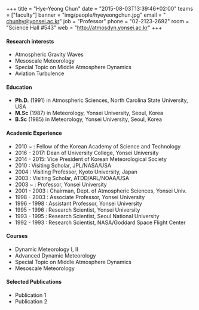 +++
title = "Hye-Yeong Chun"
date = "2015-08-03T13:39:46+02:00"
teams = ["faculty"]
banner = "img/people/hyeyeongchun.jpg"
email = " chunhy@yonsei.ac.kr"
job = "Professor"
phone = "02-2123-2692"
room = "Science Hall #543"
web = "http://atmosdyn.yonsei.ac.kr"
+++

#### Research interests
 + Atmospheric Gravity Waves
 + Mesoscale Meteorology
 + Special Topic on Middle Atmosphere Dynamics
 + Aviation Turbulence

#### Education
 + **Ph.D.** (1991) in Atmospheric Sciences, North Carolina State University, USA
 + **M.Sc** (1987) in Meteorology, Yonsei University, Seoul, Korea
 + **B.Sc** (1985) in Meteorology, Yonsei University, Seoul, Korea

#### Academic Experience
 + 2010 ~ : Fellow of the Korean Academy of Science and Technology
 + 2016 - 2017: Dean of University College, Yonsei University
 + 2014 - 2015: Vice President of Korean Meteorological Society
 + 2010 : Visiting Scholar, JPL/NASA/USA
 + 2004 : Visiting Professor, Kyoto University, Japan
 + 2003 : Visiting Scholar, ATDD/ARL/NOAA/USA
 + 2003 ~ : Professor, Yonsei University
 + 2001 - 2003 : Chairman, Dept. of Atmospheric Sciences, Yonsei Univ.
 + 1998 - 2003 : Associate Professor, Yonsei University
 + 1996 - 1998 : Assistant Professor, Yonsei University
 + 1995 - 1996 : Research Scientist, Yonsei University
 + 1993 - 1995 : Research Scientist, Seoul National University
 + 1992 - 1993 : Research Scientist, NASA/Goddard Space Flight Center

#### Courses
+ Dynamic Meteorology I, II
+ Advanced Dynamic Meteorology
+ Special Topic on Middle Atmosphere Dynamics
+ Mesoscale Meteorology

#### Selected Publications
+ Publication 1
+ Publication 2
